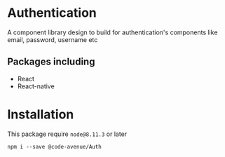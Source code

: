 # Authentication
A component library design to build for authentication's components like email, password, username etc 



## Packages including

* React
* React-native


# Installation 
This package require `node@8.11.3` or later

    npm i --save @code-avenue/Auth
